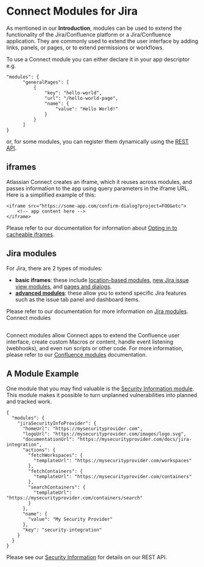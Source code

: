 # Connect Modules for Jira

As mentioned in our **Introduction**, modules can be used to extend the functionality of the Jira/Confluence platform or a Jira/Confluence 
application. They are commonly used to extend the user interface by adding links, panels, or pages, or to extend 
permissions or workflows.

To use a Connect module you can either declare it in your app descriptor e.g.

```
"modules": {
      "generalPages": [
          {
              "key": "hello-world",
              "url": "/hello-world-page",
              "name": {
                  "value": "Hello World!"
              }
          }
      ]
}
```

or, for some modules, you can register them dynamically using the 
[REST API](https://developer.atlassian.com/cloud/jira/platform/dynamic-modules).

## iframes

Atlassian Connect creates an iframe, which it reuses across modules, and passes information to the app using query parameters in
the iframe URL. Here is a simplified example of this:

```
<iframe src="https://some-app.com/confirm-dialog?project=FOO&etc">
	<!-- app content here -->
</iframe>
```

Please refer to our documentation for information about [Opting in to cacheable iframes](https://developer.atlassian.com/cloud/confluence/cacheable-app-iframes-for-connect-apps/#opting-in-to-cacheable-iframes).

## Jira modules

For Jira, there are 2 types of modules: 
- **basic iframes**: these include [location-based modules](https://developer.atlassian.com/cloud/jira/platform/about-connect-modules-for-jira/#location-based-modules), 
[new Jira issue view modules](https://developer.atlassian.com/cloud/jira/platform/about-connect-modules-for-jira/#new-jira-issue-view-modules), 
and [pages and dialogs](https://developer.atlassian.com/cloud/jira/platform/about-connect-modules-for-jira/#pages-and-dialogs).
- [**advanced modules**](https://developer.atlassian.com/cloud/jira/platform/about-connect-modules-for-jira/#advanced-ui-modules): 
these allow you to extend specific Jira features such as the issue tab panel and dashboard
items.

Please refer to our documentation for more information on [Jira modules](https://developer.atlassian.com/cloud/jira/platform/about-connect-modules-for-jira/).
Connect modules
## 

Connect modules allow Connect apps to extend the Confluence user interface, create custom Macros or content, handle event 
listening (webhooks), and even run scripts or other code. For more information, please refer to our 
[Confluence modules](https://developer.atlassian.com/cloud/confluence/about-connect-modules-for-confluence/#add-modules-to-your-connect-app) 
documentation.

## A Module Example

One module that you may find valuable is the [Security Information module](https://developer.atlassian.com/cloud/jira/platform/modules/security-information/).
This module makes it possible to turn unplanned vulnerabilities into planned and tracked work.

```
{
  "modules": {
    "jiraSecurityInfoProvider": {
      "homeUrl": "https://mysecurityprovider.com",
      "logoUrl": "https://mysecurityprovider.com/images/logo.svg",
      "documentationUrl": "https://mysecurityprovider.com/docs/jira-integration",
      "actions": {
        "fetchWorkspaces": {
          "templateUrl": "https://mysecurityprovider.com/workspaces"
        },
        "fetchContainers": {
          "templateUrl": "https://mysecurityprovider.com/containers"
        },
        "searchContainers": {
          "templateUrl": "https://mysecurityprovider.com/containers/search"
        }
      },
      "name": {
        "value": "My Security Provider"
      },
      "key": "security-integration"
    }
  }
}
```

Please see our [Security Information](https://developer.atlassian.com/cloud/jira/software/rest/api-group-security-information/)
for details on our REST API.

